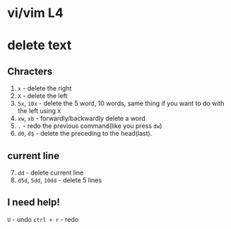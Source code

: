 # vi/vim L4

# delete text

## Chracters

1. `x` - delete the right
2. `X` - delete the left
3. `5x`,      `10x` - delete the 5 word, 10 words, same thing if you want to do with the left using `X`
4. `xw`,      `xb` - forwardly/backwardly delete a word 
5. `.` - redo the previous command(like you press `dw`)
6. `d0`,      `d$` - delete the preceding to the head(last).

## current line

7. `dd` - delete current line
8. `d5d`,         `5dd`,         `10dd` - delete 5 lines

## I need help!

`U` - undo
`ctrl + r` - redo
